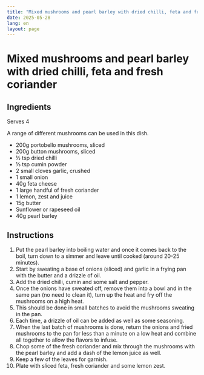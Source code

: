 ```yaml
---
title: "Mixed mushrooms and pearl barley with dried chilli, feta and fresh coriander"
date: 2025-05-28
lang: en
layout: page
---
```

# Mixed mushrooms and pearl barley with dried chilli, feta and fresh coriander

## Ingredients
Serves 4

A range of different mushrooms can be used in this dish.

* 200g portobello mushrooms, sliced
* 200g button mushrooms, sliced
* ½ tsp dried chilli
* ⅓ tsp cumin powder
* 2 small cloves garlic, crushed
* 1 small onion
* 40g feta cheese
* 1 large handful of fresh coriander
* 1 lemon, zest and juice
* 15g butter
* Sunflower or rapeseed oil
* 40g pearl barley

## Instructions

1. Put the pearl barley into boiling water and once it comes back to the boil, turn down to a simmer and leave until cooked (around 20-25 minutes).
2. Start by sweating a base of onions (sliced) and garlic in a frying pan with the butter and a drizzle of oil.
3. Add the dried chilli, cumin and some salt and pepper.
4. Once the onions have sweated off, remove them into a bowl and in the same pan (no need to clean it), turn up the heat and fry off the mushrooms on a high heat.
5. This should be done in small batches to avoid the mushrooms sweating in the pan.
6. Each time, a drizzle of oil can be added as well as some seasoning.
7. When the last batch of mushrooms is done, return the onions and fried mushrooms to the pan for less than a minute on a low heat and combine all together to allow the flavors to infuse.
8. Chop some of the fresh coriander and mix through the mushrooms with the pearl barley and add a dash of the lemon juice as well.
9. Keep a few of the leaves for garnish.
10. Plate with sliced feta, fresh coriander and some lemon zest.
